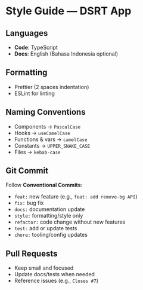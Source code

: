 # Style Guide — DSRT App

## Languages
- **Code**: TypeScript
- **Docs**: English (Bahasa Indonesia optional)

## Formatting
- Prettier (2 spaces indentation)
- ESLint for linting

## Naming Conventions
- Components → `PascalCase`
- Hooks → `useCamelCase`
- Functions & vars → `camelCase`
- Constants → `UPPER_SNAKE_CASE`
- Files → `kebab-case`

## Git Commit
Follow **Conventional Commits**:
- `feat:` new feature (e.g., `feat: add remove-bg API`)
- `fix:` bug fix
- `docs:` documentation update
- `style:` formatting/style only
- `refactor:` code change without new features
- `test:` add or update tests
- `chore:` tooling/config updates

## Pull Requests
- Keep small and focused
- Update docs/tests when needed
- Reference issues (e.g., `Closes #7`)
